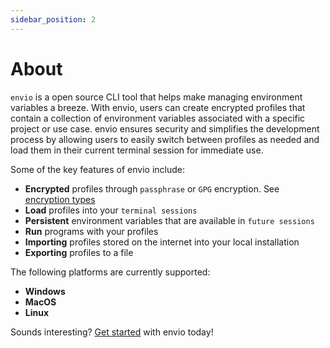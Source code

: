 ```yaml
---
sidebar_position: 2
---
```


# About

`envio` is a open source CLI tool that helps make managing environment variables a breeze. With envio, users can create encrypted profiles that contain a collection of environment variables associated with a specific project or use case. envio ensures security and simplifies the development process by allowing users to easily switch between profiles as needed and load them in their current terminal session for immediate use.

Some of the key features of envio include:

- **Encrypted** profiles through `passphrase` or `GPG` encryption. See [encryption types](./encryption-methods)
- **Load** profiles into your `terminal sessions`
- **Persistent** environment variables that are available in `future sessions`
- **Run** programs with your profiles
- **Importing** profiles stored on the internet into your local installation
- **Exporting** profiles to a file

The following platforms are currently supported:
- **Windows**
- **MacOS**
- **Linux**


Sounds interesting? [Get started](./installation) with envio today!

